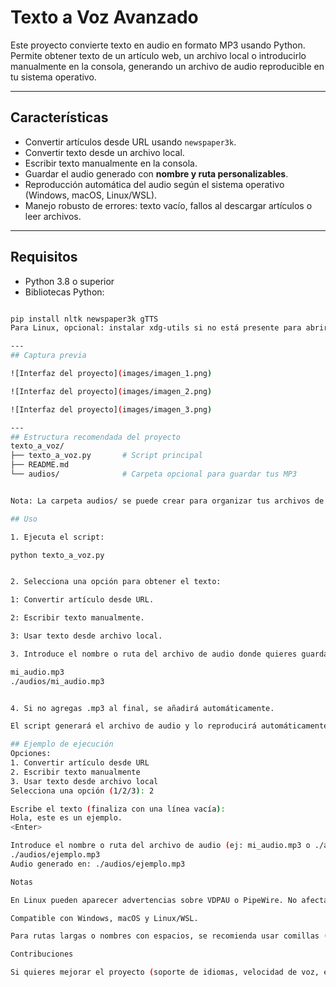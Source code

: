 # Texto a Voz Avanzado

Este proyecto convierte texto en audio en formato MP3 usando Python. Permite obtener texto de un artículo web, un archivo local o introducirlo manualmente en la consola, generando un archivo de audio reproducible en tu sistema operativo.

---

## Características

- Convertir artículos desde URL usando `newspaper3k`.
- Convertir texto desde un archivo local.
- Escribir texto manualmente en la consola.
- Guardar el audio generado con **nombre y ruta personalizables**.
- Reproducción automática del audio según el sistema operativo (Windows, macOS, Linux/WSL).
- Manejo robusto de errores: texto vacío, fallos al descargar artículos o leer archivos.

---

## Requisitos

- Python 3.8 o superior
- Bibliotecas Python:

```bash

pip install nltk newspaper3k gTTS
Para Linux, opcional: instalar xdg-utils si no está presente para abrir archivos con xdg-open

---
## Captura previa

![Interfaz del proyecto](images/imagen_1.png)

![Interfaz del proyecto](images/imagen_2.png)

![Interfaz del proyecto](images/imagen_3.png)

---
## Estructura recomendada del proyecto
texto_a_voz/
├── texto_a_voz.py       # Script principal
├── README.md
└── audios/              # Carpeta opcional para guardar tus MP3


Nota: La carpeta audios/ se puede crear para organizar tus archivos de salida.

## Uso

1. Ejecuta el script:

python texto_a_voz.py


2. Selecciona una opción para obtener el texto:

1: Convertir artículo desde URL.

2: Escribir texto manualmente.

3: Usar texto desde archivo local.

3. Introduce el nombre o ruta del archivo de audio donde quieres guardarlo:

mi_audio.mp3
./audios/mi_audio.mp3


4. Si no agregas .mp3 al final, se añadirá automáticamente.

El script generará el archivo de audio y lo reproducirá automáticamente según tu sistema operativo.

## Ejemplo de ejecución
Opciones:
1. Convertir artículo desde URL
2. Escribir texto manualmente
3. Usar texto desde archivo local
Selecciona una opción (1/2/3): 2

Escribe el texto (finaliza con una línea vacía):
Hola, este es un ejemplo.
<Enter>

Introduce el nombre o ruta del archivo de audio (ej: mi_audio.mp3 o ./audios/mi_audio.mp3):
./audios/ejemplo.mp3
Audio generado en: ./audios/ejemplo.mp3

Notas

En Linux pueden aparecer advertencias sobre VDPAU o PipeWire. No afectan la reproducción del audio.

Compatible con Windows, macOS y Linux/WSL.

Para rutas largas o nombres con espacios, se recomienda usar comillas ("./audios/mi audio.mp3").

Contribuciones

Si quieres mejorar el proyecto (soporte de idiomas, velocidad de voz, etc.), crea un fork y un pull request. Todo aporte es bienvenido.
```

